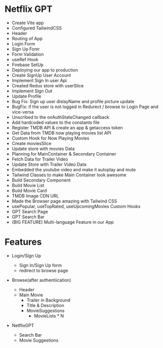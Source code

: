 # Netflix GPT

 - Create Vite app
 - Configured TailwindCSS
 - Header
 - Routing of App
 - Login Form
 - Sign Up Fomr
 - Form Validation
 - useRef Hook
 - Firebase SetUp
 - Deploying our app to production
 - Create SignUp User Account
 - Implement Sign In user Api
 - Created Redux store with userSlice
 - Implement Sign Out
 - Update Profile
 - Bug Fix: Sign up user dislayName and profile picture update
 - BugFix: if the user is not logged in Redurect / browse to Login Page and vice-versa
 - Unscribed to the onAuthStateChanged callback
 - Add hardcoded values to the constants file
 - Register TMDB API & create an app & getaccess token
 - Get Data from TMDB now playing movies list API
 - Custom Hook for Now Playing Movies
 - Create moviesSlice
 - Update store with movies Data
 - Planning for MainContainer & Secondary Container
 - Fetch Data for Trailer Video
 - Update Store with Trailer Video Data
 - Embedded the youtube video and make it autoplay and mute
 - Tailwind Classes to make Main Container look awesome
 - Build Secondary Component
 - Build Movie List
 - Build Movie Card
 - TMDB Image CDN URL
 - Made the Browser page amazing with Tailwind CSS
 - usePopular, useTopRated, useUpcomingMovies Custom Hooks
 - GPT Search Page
 - GPT Search Bar
 - (BIG FEATURE) Multi-language Feature in our App
 

 

 # Features
 - Login/Sign Up
    - Sign In/Sign Up form
    - redirect to browse page


 - Browse(after authentiication)
    - Header
    - Main Movie
      - Trailer in Background
      - Title & Description
      - MovieSuggestions
        - MovieLists * N


 - NetflixGPT
   - Search Bar
   - Movie Suggestions